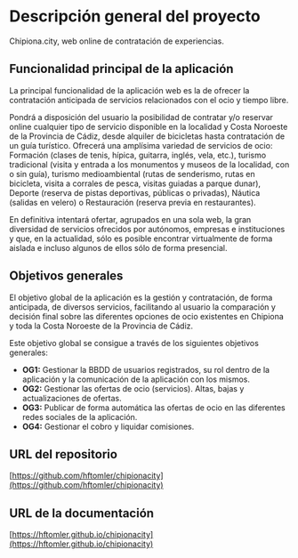 # Descripción general del proyecto

Chipiona.city, web online de contratación de experiencias.

## Funcionalidad principal de la aplicación

La principal funcionalidad de la aplicación web es la de ofrecer la contratación anticipada de servicios relacionados con el ocio y tiempo libre. 

Pondrá a disposición del usuario la posibilidad de contratar y/o reservar online cualquier tipo de servicio disponible en la localidad y Costa Noroeste de la Provincia de Cádiz, desde alquiler de bicicletas hasta contratación de un guía turístico. Ofrecerá una amplísima variedad de servicios de ocio: Formación (clases de tenis, hípica, guitarra, inglés, vela, etc.), turismo tradicional (visita y entrada a los monumentos y museos de la localidad, con o sin guía), turismo medioambiental (rutas de senderismo, rutas en bicicleta, visita a corrales de pesca, visitas guiadas a parque dunar), Deporte (reserva de pistas deportivas, públicas o privadas), Náutica  (salidas en velero) o Restauración (reserva previa en restaurantes).

En definitiva intentará ofertar, agrupados en una sola web, la gran diversidad de servicios ofrecidos por autónomos, empresas e instituciones y que, en la actualidad, sólo es posible encontrar virtualmente de forma aislada e incluso algunos de ellos sólo de forma presencial.

## Objetivos generales

El objetivo global de la aplicación es la gestión y contratación, de forma anticipada, de diversos servicios, facilitando al usuario la comparación y decisión final sobre las diferentes opciones de ocio existentes en Chipiona y toda la Costa Noroeste de la Provincia de Cádiz. 

Este objetivo global se consigue a través de los siguientes objetivos generales:

* **OG1:** Gestionar la BBDD de usuarios registrados, su rol dentro de la aplicación  y la comunicación de la aplicación con los mismos.
* **OG2:** Gestionar las ofertas de ocio (servicios). Altas, bajas y actualizaciones de ofertas.
* **OG3:** Publicar de forma automática las ofertas de ocio en las diferentes redes sociales de la aplicación.
* **OG4:** Gestionar el cobro y liquidar comisiones.

## URL del repositorio

[https://github.com/hftomler/chipionacity](https://github.com/hftomler/chipionacity)

## URL de la documentación

[https://hftomler.github.io/chipionacity](https://hftomler.github.io/chipionacity)
